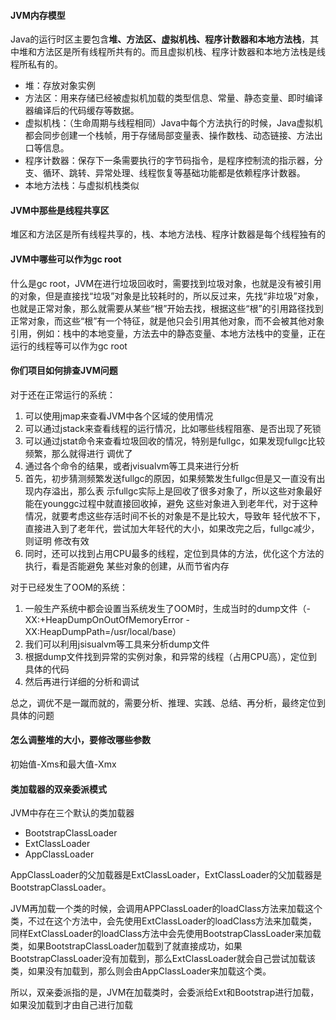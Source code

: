 #### JVM内存模型

Java的运行时区主要包含**堆、方法区、虚拟机栈、程序计数器和本地方法栈**，其中堆和方法区是所有线程所共有的。而且虚拟机栈、程序计数器和本地方法栈是线程所私有的。

- 堆：存放对象实例
- 方法区：用来存储已经被虚拟机加载的类型信息、常量、静态变量、即时编译器编译后的代码缓存等数据。
- 虚拟机栈：（生命周期与线程相同）Java中每个方法执行的时候，Java虚拟机都会同步创建一个栈帧，用于存储局部变量表、操作数栈、动态链接、方法出口等信息。
- 程序计数器：保存下一条需要执行的字节码指令，是程序控制流的指示器，分支、循环、跳转、异常处理、线程恢复等基础功能都是依赖程序计数器。
- 本地方法栈：与虚拟机栈类似



#### JVM中那些是线程共享区

堆区和方法区是所有线程共享的，栈、本地方法栈、程序计数器是每个线程独有的



#### JVM中哪些可以作为gc root

什么是gc root，JVM在进行垃圾回收时，需要找到垃圾对象，也就是没有被引用的对象，但是直接找“垃圾”对象是比较耗时的，所以反过来，先找“非垃圾”对象，也就是正常对象，那么就需要从某些“根”开始去找，根据这些“根”的引用路径找到正常对象，而这些“根”有一个特征，就是他只会引用其他对象，而不会被其他对象引用，例如：栈中的本地变量，方法去中的静态变量、本地方法栈中的变量，正在运行的线程等可以作为gc root



#### 你们项目如何排查JVM问题

对于还在正常运⾏的系统：

1. 可以使⽤jmap来查看JVM中各个区域的使⽤情况
2. 可以通过jstack来查看线程的运⾏情况，⽐如哪些线程阻塞、是否出现了死锁
3. 可以通过jstat命令来查看垃圾回收的情况，特别是fullgc，如果发现fullgc⽐较频繁，那么就得进⾏ 调优了
4. 通过各个命令的结果，或者jvisualvm等⼯具来进⾏分析
5. ⾸先，初步猜测频繁发送fullgc的原因，如果频繁发⽣fullgc但是⼜⼀直没有出现内存溢出，那么表 示fullgc实际上是回收了很多对象了，所以这些对象最好能在younggc过程中就直接回收掉，避免 这些对象进⼊到⽼年代，对于这种情况，就要考虑这些存活时间不⻓的对象是不是⽐较⼤，导致年 轻代放不下，直接进⼊到了⽼年代，尝试加⼤年轻代的⼤⼩，如果改完之后，fullgc减少，则证明 修改有效
6. 同时，还可以找到占⽤CPU最多的线程，定位到具体的⽅法，优化这个⽅法的执⾏，看是否能避免 某些对象的创建，从⽽节省内存

对于已经发⽣了OOM的系统：

1. ⼀般⽣产系统中都会设置当系统发⽣了OOM时，⽣成当时的dump⽂件（- XX:+HeapDumpOnOutOfMemoryError -XX:HeapDumpPath=/usr/local/base）
2. 我们可以利⽤jsisualvm等⼯具来分析dump⽂件
3. 根据dump⽂件找到异常的实例对象，和异常的线程（占⽤CPU⾼），定位到具体的代码
4. 然后再进⾏详细的分析和调试

总之，调优不是⼀蹴⽽就的，需要分析、推理、实践、总结、再分析，最终定位到具体的问题

#### 怎么调整堆的大小，要修改哪些参数

初始值-Xms和最大值-Xmx

#### 类加载器的双亲委派模式

JVM中存在三个默认的类加载器

- BootstrapClassLoader
- ExtClassLoader
- AppClassLoader

AppClassLoader的父加载器是ExtClassLoader，ExtClassLoader的父加载器是BootstrapClassLoader。

JVM再加载一个类的时候，会调用APPClassLoader的loadClass方法来加载这个类，不过在这个方法中，会先使用ExtClassLoader的loadClass方法来加载类，同样ExtClassLoader的loadClass方法中会先使用BootstrapClassLoader来加载类，如果BootstrapClassLoader加载到了就直接成功，如果BootstrapClassLoader没有加载到，那么ExtClassLoader就会自己尝试加载该类，如果没有加载到，那么则会由AppClassLoader来加载这个类。

所以，双亲委派指的是，JVM在加载类时，会委派给Ext和Bootstrap进行加载，如果没加载到才由自己进行加载
